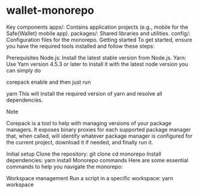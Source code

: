 # wallet-monorepo

Key components
apps/: Contains application projects (e.g., mobile for the Safe{Wallet} mobile app).
packages/: Shared libraries and utilities.
config/: Configuration files for the monorepo.
Getting started
To get started, ensure you have the required tools installed and follow these steps:

Prerequisites
Node.js: Install the latest stable version from Node.js.
Yarn: Use Yarn version 4.5.3 or later
to install it with the latest node version you can simply do

corepack enable
and then just run

yarn
This will install the required version of yarn and resolve all dependencies.

Note

Corepack is a tool to help with managing versions of your package managers. It exposes binary proxies for each supported package manager that, when called, will identify whatever package manager is configured for the current project, download it if needed, and finally run it.

Initial setup
Clone the repository:
git clone <repo-url>
cd monorepo
Install dependencies:
yarn install
Monorepo commands
Here are some essential commands to help you navigate the monorepo:

Workspace management
Run a script in a specific workspace:
yarn workspace <workspace-name> <script>
Example:

yarn workspace @safe-global/web start
Add a dependency to a specific workspace:
yarn workspace <workspace-name> add <package-name>
Remove a dependency from a specific workspace:
yarn workspace <workspace-name> remove <package-name>
Note

Yarn treats commands that contain a colon as global commands. For example if you have a command in a workspace that has a colon and there isn't another workspace that has the same command, you can run the command without specifying the workspace name. For example:

yarn cypress:open
is equivalent to:

yarn workspace @safe-global/web cypress:open
Linting and formatting
Run ESLint across all workspaces:
yarn lint
Testing
Run unit tests across all workspaces:
yarn test
Contributing
Adding a new workspace
Create a new directory under apps/ or packages/.
Add a package.json file with the appropriate configuration.
Run:
yarn install
Best practices
Use Yarn Workspaces commands for managing dependencies.
Ensure tests and linting pass before pushing changes.
Follow the commit message guidelines.
Tools & configurations
Husky: Pre-commit hooks for linting and tests.
ESLint & Prettier: Enforce coding standards and formatting.
Jest: Unit testing framework.
Expo: Mobile app framework for the mobile workspace.
Next.js: React framework for the web workspace.
Useful links
Yarn Workspaces Documentation
Expo Documentation
Next.js Documentation
Jest Documentation
ESLint Documentation
Prettier Documentation
If you have any questions or run into issues, feel free to open a discussion or contact the maintainers. Happy coding! 🚀
